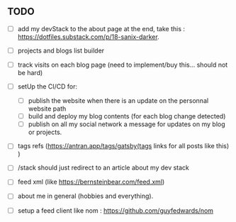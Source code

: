 ## TODO

- [ ] add my devStack to the about page at the end, take this : https://dotfiles.substack.com/p/18-sanix-darker.
- [ ] projects and blogs list builder
- [ ] track visits on each blog page (need to implement/buy this... should not be hard)
- [ ] setUp the CI/CD for:
    - [ ] publish the website when there is an update on the personnal website path
    - [ ] build and deploy my blog contents (for each blog change detected)
    - [ ] publish on all my social network a message for updates on my blog or projects.
- [ ] tags refs (https://antran.app/tags/gatsby(tags links for all posts like this) )

- [ ] /stack should just redirect to an article about my dev stack
- [ ] feed xml (like https://bernsteinbear.com/feed.xml)
- [ ] about me in general (hobbies and everything).
- [ ] setup a feed client like nom : https://github.com/guyfedwards/nom
